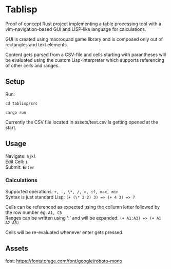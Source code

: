 # Tablisp

Proof of concept Rust project implementing a table processing tool with a vim-navigation-based GUI and LISP-like language for calculations.

GUI is created using macroquad game library and is composed only out of rectangles and text elements.

Content gets parsed from a CSV-file and cells starting with parantheses will be evaluated using the custom Lisp-interpreter which supports referencing of other cells and ranges.

## Setup

Run:
```
cd tablisp/src

cargo run
```

Currently the CSV file located in assets/text.csv is getting opened at the start.  

## Usage
Navigate:  ``hjkl``  
Edit Cell: ``i``  
Submit: ``Enter``  

### Calculations
Supported operations: ``+, -, \*, /, >, if, max, min``  
Syntax is just standard Lisp: ``(+ (\* 2 2) 3) => (+ 4 3) => 7``  

Cells can be referenced as expected using the collumn letter followed by the row number eg. ``A1, C5``  
Ranges can be written using ':' and will be expanded: ``(+ A1:A3) => (+ A1 A2 A3)``  

Cells will be re-evaluated whenever enter gets pressed.

## Assets
font: https://fontstorage.com/font/google/roboto-mono
